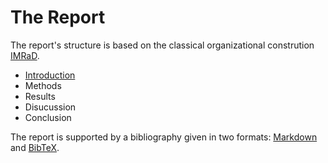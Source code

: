 # The Report

The report's structure is based on the classical organizational constrution [IMRaD](https://en.wikipedia.org/wiki/IMRAD).

- [Introduction](Introduction.md)
- Methods
- Results
- Disucussion
- Conclusion

The report is supported by a bibliography given in two formats: [Markdown](https://en.wikipedia.org/wiki/Markdown) and [BibTeX](https://en.wikipedia.org/wiki/BibTeX).
